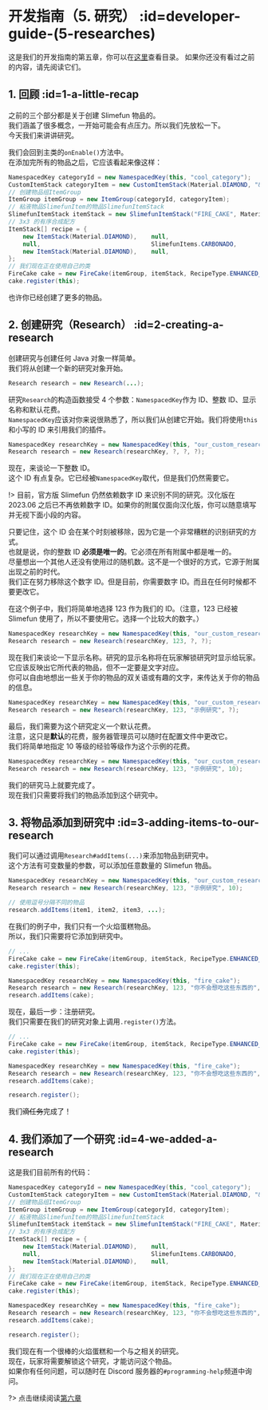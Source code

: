 # 开发指南（5. 研究） :id=developer-guide-(5-researches)

这是我们的开发指南的第五章，你可以在[这里](/Developer-Guide)查看目录。
如果你还没有看过之前的内容，请先阅读它们。

## 1. 回顾 :id=1-a-little-recap

之前的三个部分都是关于创建 Slimefun 物品的。  
我们涵盖了很多概念，一开始可能会有点压力。所以我们先放松一下。  
今天我们来讲讲研究。

我们会回到主类的`onEnable()`方法中。  
在添加完所有的物品之后，它应该看起来像这样：

```java
NamespacedKey categoryId = new NamespacedKey(this, "cool_category");
CustomItemStack categoryItem = new CustomItemStack(Material.DIAMOND, "&4非常炫酷的分类");
// 创建物品组ItemGroup
ItemGroup itemGroup = new ItemGroup(categoryId, categoryItem);
// 粘液物品SlimefunItem的物品SlimefunItemStack
SlimefunItemStack itemStack = new SlimefunItemStack("FIRE_CAKE", Material.CAKE, "&4火焰蛋糕", "", LoreBuilder.radioactive(Radioactivity.HIGH), LoreBuilder.HAZMAT_SUIT_REQUIRED);
// 3x3 的有序合成配方
ItemStack[] recipe = {
    new ItemStack(Material.DIAMOND),    null,                               new ItemStack(Material.DIAMOND),
    null,                               SlimefunItems.CARBONADO,            null,
    new ItemStack(Material.DIAMOND),    null,                               new ItemStack(Material.DIAMOND)
};
// 我们现在正在使用自己的类
FireCake cake = new FireCake(itemGroup, itemStack, RecipeType.ENHANCED_CRAFTING_TABLE, recipe);
cake.register(this);
```

也许你已经创建了更多的物品。

## 2. 创建研究（Research） :id=2-creating-a-research

创建研究与创建任何 Java 对象一样简单。  
我们将从创建一个新的研究对象开始。

```java
Research research = new Research(...);
```

研究`Research`的构造函数接受 4 个参数：`NamespacedKey`作为 ID、整数 ID、显示名称和默认花费。  
`NamespacedKey`应该对你来说很熟悉了，所以我们从创建它开始。我们将使用`this`和小写的 ID 来引用我们的插件。

```java
NamespacedKey researchKey = new NamespacedKey(this, "our_custom_research");
Research research = new Research(researchKey, ?, ?, ?);
```

现在，来谈论一下整数 ID。  
这个 ID 有点复杂。它已经被`NamespacedKey`取代，但是我们仍然需要它。

!> 目前，官方版 Slimefun 仍然依赖数字 ID 来识别不同的研究。汉化版在 2023.06 之后已不再依赖数字 ID。如果你的附属仅面向汉化版，你可以随意填写并无视下面小段的内容。

只要记住，这个 ID 会在某个时刻被移除，因为它是一个非常糟糕的识别研究的方式。  
也就是说，你的整数 ID **必须是唯一的**。它必须在所有附属中都是唯一的。  
尽量想出一个其他人还没有使用过的随机数。这不是一个很好的方式，它源于附属出现之前的时代。  
我们正在努力移除这个数字 ID。但是目前，你需要数字 ID。而且在任何时候都不要更改它。

在这个例子中，我们将简单地选择 123 作为我们的 ID。（注意，123 已经被 Slimefun 使用了，所以不要使用它。选择一个比较大的数字。）

```java
NamespacedKey researchKey = new NamespacedKey(this, "our_custom_research");
Research research = new Research(researchKey, 123, ?, ?);
```

现在我们来谈论一下显示名称。研究的显示名称将在玩家解锁研究时显示给玩家。  
它应该反映出它所代表的物品，但不一定要是文字对应。  
你可以自由地想出一些关于你的物品的双关语或有趣的文字，来传达关于你的物品的信息。

```java
NamespacedKey researchKey = new NamespacedKey(this, "our_custom_research");
Research research = new Research(researchKey, 123, "示例研究", ?);
```

最后，我们需要为这个研究定义一个默认花费。  
注意，这只是**默认**的花费，服务器管理员可以随时在配置文件中更改它。  
我们将简单地指定 10 等级的经验等级作为这个示例的花费。

```java
NamespacedKey researchKey = new NamespacedKey(this, "our_custom_research");
Research research = new Research(researchKey, 123, "示例研究", 10);
```

我们的研究马上就要完成了。  
现在我们只需要将我们的物品添加到这个研究中。

## 3. 将物品添加到研究中 :id=3-adding-items-to-our-research

我们可以通过调用`Research#addItems(...)`来添加物品到研究中。  
这个方法有可变数量的参数，可以添加任意数量的 Slimefun 物品。

```java
NamespacedKey researchKey = new NamespacedKey(this, "our_custom_research");
Research research = new Research(researchKey, 123, "示例研究", 10);

// 使用逗号分隔不同的物品
research.addItems(item1, item2, item3, ...);
```

在我们的例子中，我们只有一个火焰蛋糕物品。  
所以，我们只需要将它添加到研究中。

```java
// ...
FireCake cake = new FireCake(itemGroup, itemStack, RecipeType.ENHANCED_CRAFTING_TABLE, recipe);
cake.register(this);

NamespacedKey researchKey = new NamespacedKey(this, "fire_cake");
Research research = new Research(researchKey, 123, "你不会想吃这些东西的", 10);
research.addItems(cake);
```

现在，最后一步：注册研究。  
我们只需要在我们的研究对象上调用`.register()`方法。

```java
// ...
FireCake cake = new FireCake(itemGroup, itemStack, RecipeType.ENHANCED_CRAFTING_TABLE, recipe);
cake.register(this);

NamespacedKey researchKey = new NamespacedKey(this, "fire_cake");
Research research = new Research(researchKey, 123, "你不会想吃这些东西的", 10);
research.addItems(cake);

research.register();
```

我们~~滴任务~~完成了！

## 4. 我们添加了一个研究 :id=4-we-added-a-research

这是我们目前所有的代码：

```java
NamespacedKey categoryId = new NamespacedKey(this, "cool_category");
CustomItemStack categoryItem = new CustomItemStack(Material.DIAMOND, "&4非常炫酷的分类");
// 创建物品组ItemGroup
ItemGroup itemGroup = new ItemGroup(categoryId, categoryItem);
// 粘液物品SlimefunItem的物品SlimefunItemStack
SlimefunItemStack itemStack = new SlimefunItemStack("FIRE_CAKE", Material.CAKE, "&4火焰蛋糕", "", LoreBuilder.radioactive(Radioactivity.HIGH), LoreBuilder.HAZMAT_SUIT_REQUIRED);
// 3x3 的有序合成配方
ItemStack[] recipe = {
    new ItemStack(Material.DIAMOND),    null,                               new ItemStack(Material.DIAMOND),
    null,                               SlimefunItems.CARBONADO,            null,
    new ItemStack(Material.DIAMOND),    null,                               new ItemStack(Material.DIAMOND)
};
// 我们现在正在使用自己的类
FireCake cake = new FireCake(itemGroup, itemStack, RecipeType.ENHANCED_CRAFTING_TABLE, recipe);
cake.register(this);

NamespacedKey researchKey = new NamespacedKey(this, "fire_cake");
Research research = new Research(researchKey, 123, "你不会想吃这些东西的", 10);
research.addItems(cake);

research.register();
```

我们现在有一个很棒的火焰蛋糕和一个与之相关的研究。  
现在，玩家将需要解锁这个研究，才能访问这个物品。  
如果你有任何问题，可以随时在 Discord 服务器的`#programming-help`频道中询问。

?> 点击继续阅读[第六章](/Developer-Guide-(6-Custom-Heads))
